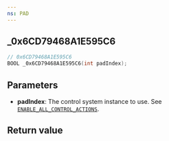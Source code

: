 ```yaml
---
ns: PAD
---
```

## _0x6CD79468A1E595C6

```c
// 0x6CD79468A1E595C6
BOOL _0x6CD79468A1E595C6(int padIndex);
```

## Parameters
* **padIndex**: The control system instance to use. See [`ENABLE_ALL_CONTROL_ACTIONS`](#_0xA5FFE9B05F199DE7).

## Return value
